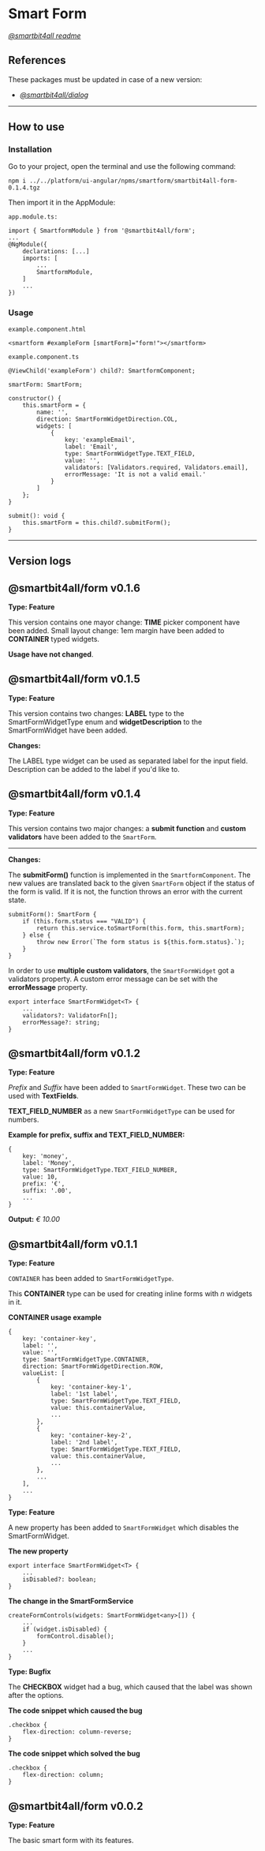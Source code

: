 # Smart Form

[_@smartbit4all readme_](../../README.md)

## References

These packages must be updated in case of a new version:

- [_@smartbit4all/dialog_](../smartdialog/versionLogs.md)

---

## How to use

### Installation

Go to your project, open the terminal and use the following command:

    npm i ../../platform/ui-angular/npms/smartform/smartbit4all-form-0.1.4.tgz

Then import it in the AppModule:

`app.module.ts:`

    import { SmartformModule } from '@smartbit4all/form';
    ...
    @NgModule({
        declarations: [...]
        imports: [
            ...
            SmartformModule,
        ]
        ...
    })

### Usage

`example.component.html`

    <smartform #exampleForm [smartForm]="form!"></smartform>

`example.component.ts`

    @ViewChild('exampleForm') child?: SmartformComponent;

    smartForm: SmartForm;

    constructor() {
        this.smartForm = {
    		name: '',
    		direction: SmartFormWidgetDirection.COL,
    		widgets: [
    			{
    				key: 'exampleEmail',
    				label: 'Email',
    				type: SmartFormWidgetType.TEXT_FIELD,
    				value: '',
    				validators: [Validators.required, Validators.email],
    				errorMessage: 'It is not a valid email.'
    			}
    		]
    	};
    }

    submit(): void {
    	this.smartForm = this.child?.submitForm();
    }

---

## Version logs

## @smartbit4all/form v0.1.6

**Type: Feature**

This version contains one mayor change: **TIME** picker component have been added.
Small layout change: 1em margin have been added to **CONTAINER** typed widgets.

**Usage have not changed**.

## @smartbit4all/form v0.1.5

**Type: Feature**

This version contains two changes: **LABEL** type to the SmartFormWidgetType enum
and
**widgetDescription** to the SmartFormWidget have been added.

**Changes:**

The LABEL type widget can be used as separated label for the input field.
Description can be added to the label if you'd like to.

## @smartbit4all/form v0.1.4

**Type: Feature**

This version contains two major changes: a **submit function** and **custom validators** have been added to the `SmartForm`.

---

**Changes:**

The **submitForm()** function is implemented in the `SmartformComponent`. The new values are translated back to the given `SmartForm` object if the status of the form is valid. If it is not, the function throws an error with the current state.

    submitForm(): SmartForm {
        if (this.form.status === "VALID") {
            return this.service.toSmartForm(this.form, this.smartForm);
        } else {
            throw new Error(`The form status is ${this.form.status}.`);
        }
    }

In order to use **multiple custom validators**, the `SmartFormWidget` got a validators property. A custom error message can be set with the **errorMessage** property.

    export interface SmartFormWidget<T> {
        ...
        validators?: ValidatorFn[];
        errorMessage?: string;
    }

## @smartbit4all/form v0.1.2

**Type: Feature**

_Prefix_ and _Suffix_ have been added to `SmartFormWidget`. These two can be used with **TextFields**.

**TEXT_FIELD_NUMBER** as a new `SmartFormWidgetType` can be used for numbers.

**Example for prefix, suffix and TEXT_FIELD_NUMBER:**

    {
        key: 'money',
        label: 'Money',
        type: SmartFormWidgetType.TEXT_FIELD_NUMBER,
        value: 10,
        prefix: '€',
        suffix: '.00',
        ...
    }

**Output:** _€ 10.00_

## @smartbit4all/form v0.1.1

**Type: Feature**

`CONTAINER` has been added to `SmartFormWidgetType`.

This **CONTAINER** type can be used for creating inline forms with _n_ widgets in it.

**CONTAINER usage example**

    {
        key: 'container-key',
        label: '',
        value: '',
        type: SmartFormWidgetType.CONTAINER,
        direction: SmartFormWidgetDirection.ROW,
        valueList: [
            {
                key: 'container-key-1',
                label: '1st label',
                type: SmartFormWidgetType.TEXT_FIELD,
                value: this.containerValue,
                ...
            },
            {
                key: 'container-key-2',
                label: '2nd label',
                type: SmartFormWidgetType.TEXT_FIELD,
                value: this.containerValue,
                ...
            },
            ...
        ],
        ...
    }

**Type: Feature**

A new property has been added to `SmartFormWidget` which disables the SmartFormWidget.

**The new property**

    export interface SmartFormWidget<T> {
        ...
        isDisabled?: boolean;
    }

**The change in the SmartFormService**

    createFormControls(widgets: SmartFormWidget<any>[]) {
        ...
        if (widget.isDisabled) {
            formControl.disable();
        }
        ...
    }

**Type: Bugfix**

The **CHECKBOX** widget had a bug, which caused that the label was shown after the options.

**The code snippet which caused the bug**

    .checkbox {
        flex-direction: column-reverse;
    }

**The code snippet which solved the bug**

    .checkbox {
        flex-direction: column;
    }

## @smartbit4all/form v0.0.2

**Type: Feature**

The basic smart form with its features.
